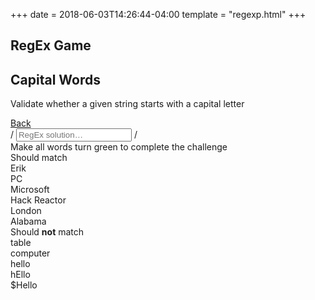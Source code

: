 +++
date = 2018-06-03T14:26:44-04:00
template = "regexp.html"
+++
  
<div class="content-wrapper">
<section class="page-header">
<h1 class="page-title">RegEx Game</h1>
<div class="page-discription">
  <h2 class="page-discription__title">Capital Words</h2>
  <p class="page-discription__details">Validate whether a given string starts with a capital letter</p>
</div>
<a href="..">
  <div class="button button--back">Back
  </div>
</a>

</section>
<section class="regex-input">
<span class="regex-input__boarder">/</span>
<input class="regex-solution" type="text" placeholder="RegEx solution…"> 
<span class="regex-input__boarder">/</span>
  
<div class="result-msg">Make all words turn green to complete the challenge</div>
<section class="desired-output">
<div class="should-match desired-output__title">
  Should match
  <div class="should-match-string">Erik</div>
  <div class="should-match-string">PC</div>
  <div class="should-match-string">Microsoft</div>
  <div class="should-match-string">Hack Reactor</div>
  <div class="should-match-string">London</div>
  <div class="should-match-string">Alabama</div>
</div>

<div class="should-not-match desired-output__title">Should <strong>not</strong> match
  <div class="should-not-match-string">table</div>
  <div class="should-not-match-string">computer</div>
  <div class="should-not-match-string">hello</div>
  <div class="should-not-match-string">hEllo</div>
  <div class="should-not-match-string">$Hello</div>
</div>
</section>
</section></div>

